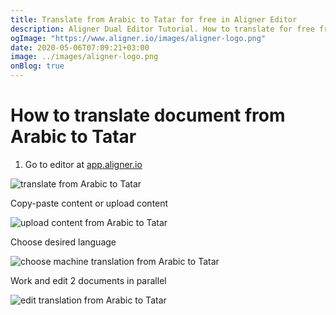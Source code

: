 ```yaml
---
title: Translate from Arabic to Tatar for free in Aligner Editor
description: Aligner Dual Editor Tutorial. How to translate for free from Arabic to Tatar. Aligner is multilingual document management platform. 
ogImage: "https://www.aligner.io/images/aligner-logo.png"
date: 2020-05-06T07:09:21+03:00
image: ../images/aligner-logo.png
onBlog: true
---
```


# How to translate document from Arabic to Tatar

1. Go to editor at [app.aligner.io](https://app.aligner.io "Aligner App web page")

![translate from Arabic to Tatar](../aligner-blank-editor.png "translate from Arabic to Tatar")

Copy-paste content or upload content

![upload content from Arabic to Tatar](../aligner-uploaded-document.png "upload content from Arabic to Tatar")

Choose desired language

![choose machine translation from Arabic to Tatar](../aligner-language-dropdown.png "choose machine translation from Arabic to Tatar")

Work and edit 2 documents in parallel

![edit translation from Arabic to Tatar](../aligner-double-sitded-editor.png "edit translation from Arabic to Tatar")

